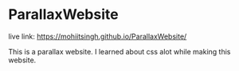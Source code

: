 # ParallaxWebsite

live link: https://mohiitsingh.github.io/ParallaxWebsite/

This is a parallax website. I learned about css alot while making this website.
